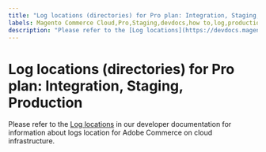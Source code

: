 ```yaml
---
title: "Log locations (directories) for Pro plan: Integration, Staging, Production"
labels: Magento Commerce Cloud,Pro,Staging,devdocs,how to,log,production,Adobe Commerce,cloud infrastructure
description: "Please refer to the [Log locations](https://devdocs.magento.com/guides/v2.2/cloud/project/log-locations.html) in our developer documentation for information about logs location for Adobe Commerce on cloud infrastructure."
---
```


# Log locations (directories) for Pro plan: Integration, Staging, Production

Please refer to the [Log locations](https://devdocs.magento.com/guides/v2.2/cloud/project/log-locations.html) in our developer documentation for information about logs location for Adobe Commerce on cloud infrastructure. 
